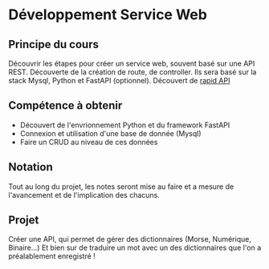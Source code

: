 # Développement Service Web

## Principe du cours

Découvrir les étapes pour créer un service web, souvent basé sur une API REST. Découverte de la création de route, de controller. Ils sera basé sur la stack Mysql, Python et FastAPI (optionnel).
Découvert de [rapid API](https://rapidapi.com/)

## Compétence à obtenir

- Découvert de l'envrionnement Python et du framework FastAPI
- Connexion et utilisation d'une base de donnée (Mysql)
- Faire un CRUD au niveau de ces données

## Notation

Tout au long du projet, les notes seront mise au faire et a mesure de l'avancement et de l'implication des chacuns.

## Projet

Créer une API, qui permet de gérer des dictionnaires (Morse, Numérique, Binaire...) Et bien sur de traduire un mot avec un des dictionnaires que l'on a préalablement enregistré !
